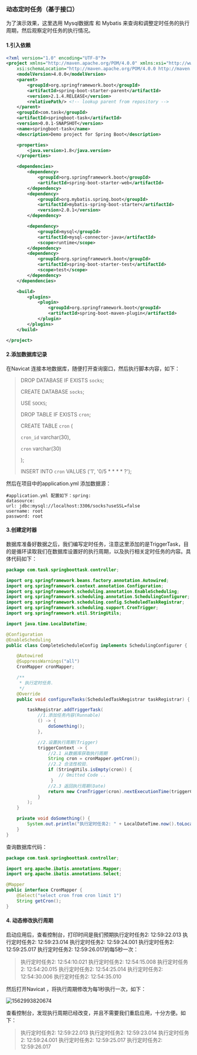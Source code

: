 ### **动态定时任务（基于接口）**

为了演示效果，这里选用 Mysql数据库 和 Mybatis 来查询和调整定时任务的执行周期，然后观察定时任务的执行情况。

#### 1.引入依赖

```xml
<?xml version="1.0" encoding="UTF-8"?>
<project xmlns="http://maven.apache.org/POM/4.0.0" xmlns:xsi="http://www.w3.org/2001/XMLSchema-instance"
	xsi:schemaLocation="http://maven.apache.org/POM/4.0.0 http://maven.apache.org/xsd/maven-4.0.0.xsd">
	<modelVersion>4.0.0</modelVersion>
	<parent>
		<groupId>org.springframework.boot</groupId>
		<artifactId>spring-boot-starter-parent</artifactId>
		<version>2.1.4.RELEASE</version>
		<relativePath/> <!-- lookup parent from repository -->
	</parent>
	<groupId>com.task</groupId>
	<artifactId>springboot-task</artifactId>
	<version>0.0.1-SNAPSHOT</version>
	<name>springboot-task</name>
	<description>Demo project for Spring Boot</description>

	<properties>
		<java.version>1.8</java.version>
	</properties>

	<dependencies>
		<dependency>
			<groupId>org.springframework.boot</groupId>
			<artifactId>spring-boot-starter-web</artifactId>
		</dependency>
		<dependency>
			<groupId>org.mybatis.spring.boot</groupId>
			<artifactId>mybatis-spring-boot-starter</artifactId>
			<version>2.0.1</version>
		</dependency>

		<dependency>
			<groupId>mysql</groupId>
			<artifactId>mysql-connector-java</artifactId>
			<scope>runtime</scope>
		</dependency>
		<dependency>
			<groupId>org.springframework.boot</groupId>
			<artifactId>spring-boot-starter-test</artifactId>
			<scope>test</scope>
		</dependency>
	</dependencies>

	<build>
		<plugins>
			<plugin>
				<groupId>org.springframework.boot</groupId>
				<artifactId>spring-boot-maven-plugin</artifactId>
			</plugin>
		</plugins>
	</build>

</project>
```



#### **2.添加数据库记录**

在Navicat 连接本地数据库，随便打开查询窗口，然后执行脚本内容，如下：

>DROP DATABASE IF EXISTS `socks`;
>
>CREATE DATABASE `socks`;
>
>USE `SOCKS`;
>
>DROP TABLE IF EXISTS `cron`;
>
>CREATE TABLE `cron` (
>
>`cron_id` varchar(30),
>
>`cron` varchar(30)
>
>);
>
>INSERT INTO `cron` VALUES ('1', '0/5 * * * * ?');

然后在项目中的application.yml 添加数据源：

```properties
#application.yml 配置如下：spring:
datasource:
url: jdbc:mysql://localhost:3306/socks?useSSL=false
username: root
password: root
```

#### **3.创建定时器**

数据库准备好数据之后，我们编写定时任务，注意这里添加的是TriggerTask，目的是循环读取我们在数据库设置好的执行周期，以及执行相关定时任务的内容。具体代码如下：



```java
package com.task.springboottask.controller;

import org.springframework.beans.factory.annotation.Autowired;
import org.springframework.context.annotation.Configuration;
import org.springframework.scheduling.annotation.EnableScheduling;
import org.springframework.scheduling.annotation.SchedulingConfigurer;
import org.springframework.scheduling.config.ScheduledTaskRegistrar;
import org.springframework.scheduling.support.CronTrigger;
import org.springframework.util.StringUtils;

import java.time.LocalDateTime;

@Configuration
@EnableScheduling
public class CompleteScheduleConfig implements SchedulingConfigurer {

    @Autowired
    @SuppressWarnings("all")
    CronMapper cronMapper;

    /**
     * 执行定时任务.
     */
    @Override
    public void configureTasks(ScheduledTaskRegistrar taskRegistrar) {

        taskRegistrar.addTriggerTask(
            //1.添加任务内容(Runnable)
            () -> {
                doSomething();
            },

            //2.设置执行周期(Trigger)
            triggerContext -> {
                //2.1 从数据库获取执行周期
                String cron = cronMapper.getCron();
                //2.2 合法性校验.
                if (StringUtils.isEmpty(cron)) {
                    // Omitted Code ..
                 }
                //2.3 返回执行周期(Date)
                return new CronTrigger(cron).nextExecutionTime(triggerContext);
            }
        );
    }

    private void doSomething() {
        System.out.println("执行定时任务2: " + LocalDateTime.now().toLocalTime());
    }
}
```

查询数据库代码：

```java
package com.task.springboottask.controller;

import org.apache.ibatis.annotations.Mapper;
import org.apache.ibatis.annotations.Select;

@Mapper
public interface CronMapper {
    @Select("select cron from cron limit 1")
    String getCron();
}
```

#### **4. 动态修改执行周期**

启动应用后，查看控制台，打印时间是我们预期执行定时任务2: 12:59:22.013
执行定时任务2: 12:59:23.014
执行定时任务2: 12:59:24.001
执行定时任务2: 12:59:25.017
执行定时任务2: 12:59:26.017的每5秒一次：

>执行定时任务2: 12:54:10.021
>执行定时任务2: 12:54:15.008
>执行定时任务2: 12:54:20.015
>执行定时任务2: 12:54:25.014
>执行定时任务2: 12:54:30.006
>执行定时任务2: 12:54:35.010

然后打开Navicat ，将执行周期修改为每1秒执行一次，如下：

![1562993820674](C:\Users\Administrator\AppData\Roaming\Typora\typora-user-images\1562993820674.png)

查看控制台，发现执行周期已经改变，并且不需要我们重启应用，十分方便。如下：

>执行定时任务2: 12:59:22.013
>执行定时任务2: 12:59:23.014
>执行定时任务2: 12:59:24.001
>执行定时任务2: 12:59:25.017
>执行定时任务2: 12:59:26.017